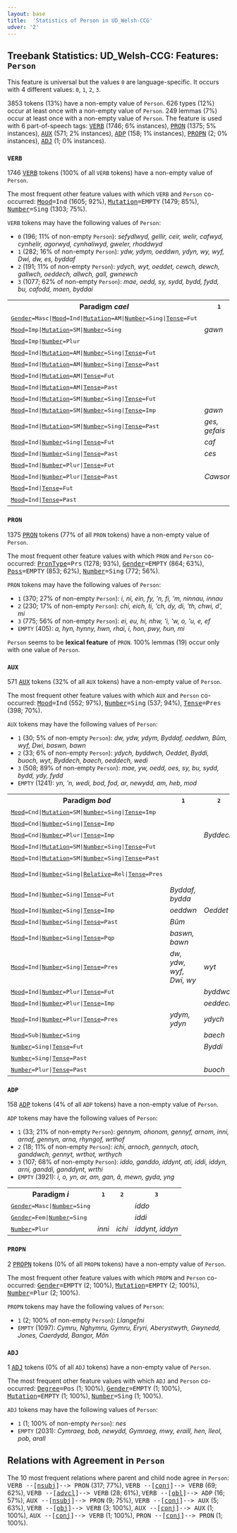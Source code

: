 ```yaml
---
layout: base
title:  'Statistics of Person in UD_Welsh-CCG'
udver: '2'
---
```


## Treebank Statistics: UD_Welsh-CCG: Features: `Person`

This feature is universal but the values `0` are language-specific.
It occurs with 4 different values: `0`, `1`, `2`, `3`.

3853 tokens (13%) have a non-empty value of `Person`.
626 types (12%) occur at least once with a non-empty value of `Person`.
249 lemmas (7%) occur at least once with a non-empty value of `Person`.
The feature is used with 6 part-of-speech tags: <tt><a href="cy_ccg-pos-VERB.html">VERB</a></tt> (1746; 6% instances), <tt><a href="cy_ccg-pos-PRON.html">PRON</a></tt> (1375; 5% instances), <tt><a href="cy_ccg-pos-AUX.html">AUX</a></tt> (571; 2% instances), <tt><a href="cy_ccg-pos-ADP.html">ADP</a></tt> (158; 1% instances), <tt><a href="cy_ccg-pos-PROPN.html">PROPN</a></tt> (2; 0% instances), <tt><a href="cy_ccg-pos-ADJ.html">ADJ</a></tt> (1; 0% instances).

### `VERB`

1746 <tt><a href="cy_ccg-pos-VERB.html">VERB</a></tt> tokens (100% of all `VERB` tokens) have a non-empty value of `Person`.

The most frequent other feature values with which `VERB` and `Person` co-occurred: <tt><a href="cy_ccg-feat-Mood.html">Mood</a></tt><tt>=Ind</tt> (1605; 92%), <tt><a href="cy_ccg-feat-Mutation.html">Mutation</a></tt><tt>=EMPTY</tt> (1479; 85%), <tt><a href="cy_ccg-feat-Number.html">Number</a></tt><tt>=Sing</tt> (1303; 75%).

`VERB` tokens may have the following values of `Person`:

* `0` (196; 11% of non-empty `Person`): <em>sefydlwyd, gellir, ceir, welir, cafwyd, cynhelir, agorwyd, cynhaliwyd, gweler, rhoddwyd</em>
* `1` (282; 16% of non-empty `Person`): <em>ydw, ydym, oeddwn, ydyn, wy, wyf, Dwi, dw, es, byddaf</em>
* `2` (191; 11% of non-empty `Person`): <em>ydych, wyt, oeddet, cewch, dewch, gallwch, oeddech, allwch, gall, gwnewch</em>
* `3` (1077; 62% of non-empty `Person`): <em>mae, oedd, sy, sydd, bydd, fydd, bu, cafodd, maen, byddai</em>

<table>
  <tr><th>Paradigm <i>cael</i></th><th><tt>1</tt></th><th><tt>2</tt></th><th><tt>3</tt></th><th><tt>0</tt></th></tr>
  <tr><td><tt><tt><a href="cy_ccg-feat-Gender.html">Gender</a></tt><tt>=Masc</tt>|<tt><a href="cy_ccg-feat-Mood.html">Mood</a></tt><tt>=Ind</tt>|<tt><a href="cy_ccg-feat-Mutation.html">Mutation</a></tt><tt>=AM</tt>|<tt><a href="cy_ccg-feat-Number.html">Number</a></tt><tt>=Sing</tt>|<tt><a href="cy_ccg-feat-Tense.html">Tense</a></tt><tt>=Fut</tt></tt></td><td></td><td></td><td></td><td><em>cheir</em></td></tr>
  <tr><td><tt><tt><a href="cy_ccg-feat-Mood.html">Mood</a></tt><tt>=Imp</tt>|<tt><a href="cy_ccg-feat-Mutation.html">Mutation</a></tt><tt>=SM</tt>|<tt><a href="cy_ccg-feat-Number.html">Number</a></tt><tt>=Sing</tt></tt></td><td><em>gawn</em></td><td></td><td></td><td></td></tr>
  <tr><td><tt><tt><a href="cy_ccg-feat-Mood.html">Mood</a></tt><tt>=Imp</tt>|<tt><a href="cy_ccg-feat-Number.html">Number</a></tt><tt>=Plur</tt></tt></td><td></td><td><em>Cewch</em></td><td></td><td></td></tr>
  <tr><td><tt><tt><a href="cy_ccg-feat-Mood.html">Mood</a></tt><tt>=Ind</tt>|<tt><a href="cy_ccg-feat-Mutation.html">Mutation</a></tt><tt>=AM</tt>|<tt><a href="cy_ccg-feat-Number.html">Number</a></tt><tt>=Sing</tt>|<tt><a href="cy_ccg-feat-Tense.html">Tense</a></tt><tt>=Fut</tt></tt></td><td></td><td></td><td><em>chaiff</em></td><td></td></tr>
  <tr><td><tt><tt><a href="cy_ccg-feat-Mood.html">Mood</a></tt><tt>=Ind</tt>|<tt><a href="cy_ccg-feat-Mutation.html">Mutation</a></tt><tt>=AM</tt>|<tt><a href="cy_ccg-feat-Number.html">Number</a></tt><tt>=Sing</tt>|<tt><a href="cy_ccg-feat-Tense.html">Tense</a></tt><tt>=Past</tt></tt></td><td></td><td></td><td><em>chafodd</em></td><td></td></tr>
  <tr><td><tt><tt><a href="cy_ccg-feat-Mood.html">Mood</a></tt><tt>=Ind</tt>|<tt><a href="cy_ccg-feat-Mutation.html">Mutation</a></tt><tt>=AM</tt>|<tt><a href="cy_ccg-feat-Tense.html">Tense</a></tt><tt>=Fut</tt></tt></td><td></td><td></td><td></td><td><em>cheir</em></td></tr>
  <tr><td><tt><tt><a href="cy_ccg-feat-Mood.html">Mood</a></tt><tt>=Ind</tt>|<tt><a href="cy_ccg-feat-Mutation.html">Mutation</a></tt><tt>=AM</tt>|<tt><a href="cy_ccg-feat-Tense.html">Tense</a></tt><tt>=Past</tt></tt></td><td></td><td></td><td></td><td><em>chafwyd</em></td></tr>
  <tr><td><tt><tt><a href="cy_ccg-feat-Mood.html">Mood</a></tt><tt>=Ind</tt>|<tt><a href="cy_ccg-feat-Mutation.html">Mutation</a></tt><tt>=SM</tt>|<tt><a href="cy_ccg-feat-Number.html">Number</a></tt><tt>=Sing</tt>|<tt><a href="cy_ccg-feat-Tense.html">Tense</a></tt><tt>=Fut</tt></tt></td><td></td><td></td><td><em>gaiff</em></td><td></td></tr>
  <tr><td><tt><tt><a href="cy_ccg-feat-Mood.html">Mood</a></tt><tt>=Ind</tt>|<tt><a href="cy_ccg-feat-Mutation.html">Mutation</a></tt><tt>=SM</tt>|<tt><a href="cy_ccg-feat-Number.html">Number</a></tt><tt>=Sing</tt>|<tt><a href="cy_ccg-feat-Tense.html">Tense</a></tt><tt>=Imp</tt></tt></td><td><em>gawn</em></td><td></td><td></td><td></td></tr>
  <tr><td><tt><tt><a href="cy_ccg-feat-Mood.html">Mood</a></tt><tt>=Ind</tt>|<tt><a href="cy_ccg-feat-Mutation.html">Mutation</a></tt><tt>=SM</tt>|<tt><a href="cy_ccg-feat-Number.html">Number</a></tt><tt>=Sing</tt>|<tt><a href="cy_ccg-feat-Tense.html">Tense</a></tt><tt>=Past</tt></tt></td><td><em>ges, gefais</em></td><td></td><td><em>gafodd, gaent</em></td><td></td></tr>
  <tr><td><tt><tt><a href="cy_ccg-feat-Mood.html">Mood</a></tt><tt>=Ind</tt>|<tt><a href="cy_ccg-feat-Number.html">Number</a></tt><tt>=Sing</tt>|<tt><a href="cy_ccg-feat-Tense.html">Tense</a></tt><tt>=Fut</tt></tt></td><td><em>caf</em></td><td></td><td><em>caiff</em></td><td><em>ceir</em></td></tr>
  <tr><td><tt><tt><a href="cy_ccg-feat-Mood.html">Mood</a></tt><tt>=Ind</tt>|<tt><a href="cy_ccg-feat-Number.html">Number</a></tt><tt>=Sing</tt>|<tt><a href="cy_ccg-feat-Tense.html">Tense</a></tt><tt>=Past</tt></tt></td><td><em>ces</em></td><td></td><td><em>cafodd</em></td><td></td></tr>
  <tr><td><tt><tt><a href="cy_ccg-feat-Mood.html">Mood</a></tt><tt>=Ind</tt>|<tt><a href="cy_ccg-feat-Number.html">Number</a></tt><tt>=Plur</tt>|<tt><a href="cy_ccg-feat-Tense.html">Tense</a></tt><tt>=Fut</tt></tt></td><td></td><td><em>cewch</em></td><td></td><td></td></tr>
  <tr><td><tt><tt><a href="cy_ccg-feat-Mood.html">Mood</a></tt><tt>=Ind</tt>|<tt><a href="cy_ccg-feat-Number.html">Number</a></tt><tt>=Plur</tt>|<tt><a href="cy_ccg-feat-Tense.html">Tense</a></tt><tt>=Past</tt></tt></td><td><em>Cawsom</em></td><td></td><td></td><td></td></tr>
  <tr><td><tt><tt><a href="cy_ccg-feat-Mood.html">Mood</a></tt><tt>=Ind</tt>|<tt><a href="cy_ccg-feat-Tense.html">Tense</a></tt><tt>=Fut</tt></tt></td><td></td><td></td><td></td><td><em>ceir</em></td></tr>
  <tr><td><tt><tt><a href="cy_ccg-feat-Mood.html">Mood</a></tt><tt>=Ind</tt>|<tt><a href="cy_ccg-feat-Tense.html">Tense</a></tt><tt>=Past</tt></tt></td><td></td><td></td><td></td><td><em>cafwyd</em></td></tr>
</table>

### `PRON`

1375 <tt><a href="cy_ccg-pos-PRON.html">PRON</a></tt> tokens (77% of all `PRON` tokens) have a non-empty value of `Person`.

The most frequent other feature values with which `PRON` and `Person` co-occurred: <tt><a href="cy_ccg-feat-PronType.html">PronType</a></tt><tt>=Prs</tt> (1278; 93%), <tt><a href="cy_ccg-feat-Gender.html">Gender</a></tt><tt>=EMPTY</tt> (864; 63%), <tt><a href="cy_ccg-feat-Poss.html">Poss</a></tt><tt>=EMPTY</tt> (853; 62%), <tt><a href="cy_ccg-feat-Number.html">Number</a></tt><tt>=Sing</tt> (772; 56%).

`PRON` tokens may have the following values of `Person`:

* `1` (370; 27% of non-empty `Person`): <em>i, ni, ein, fy, 'n, fi, 'm, ninnau, innau</em>
* `2` (230; 17% of non-empty `Person`): <em>chi, eich, ti, 'ch, dy, di, 'th, chwi, d', mi</em>
* `3` (775; 56% of non-empty `Person`): <em>ei, eu, hi, nhw, 'i, 'w, o, 'u, e, ef</em>
* `EMPTY` (405): <em>a, hyn, hynny, hwn, rhai, i, hon, pwy, hun, mi</em>

`Person` seems to be **lexical feature** of `PRON`. 100% lemmas (19) occur only with one value of `Person`.

### `AUX`

571 <tt><a href="cy_ccg-pos-AUX.html">AUX</a></tt> tokens (32% of all `AUX` tokens) have a non-empty value of `Person`.

The most frequent other feature values with which `AUX` and `Person` co-occurred: <tt><a href="cy_ccg-feat-Mood.html">Mood</a></tt><tt>=Ind</tt> (552; 97%), <tt><a href="cy_ccg-feat-Number.html">Number</a></tt><tt>=Sing</tt> (537; 94%), <tt><a href="cy_ccg-feat-Tense.html">Tense</a></tt><tt>=Pres</tt> (398; 70%).

`AUX` tokens may have the following values of `Person`:

* `1` (30; 5% of non-empty `Person`): <em>dw, ydw, ydym, Byddaf, oeddwn, Bûm, wyf, Dwi, baswn, bawn</em>
* `2` (33; 6% of non-empty `Person`): <em>ydych, byddwch, Oeddet, Byddi, buoch, wyt, Byddech, baech, oeddech, wedi</em>
* `3` (508; 89% of non-empty `Person`): <em>mae, yw, oedd, oes, sy, bu, sydd, bydd, ydy, fydd</em>
* `EMPTY` (1241): <em>yn, 'n, wedi, bod, fod, ar, newydd, am, heb, mod</em>

<table>
  <tr><th>Paradigm <i>bod</i></th><th><tt>1</tt></th><th><tt>2</tt></th><th><tt>3</tt></th></tr>
  <tr><td><tt><tt><a href="cy_ccg-feat-Mood.html">Mood</a></tt><tt>=Cnd</tt>|<tt><a href="cy_ccg-feat-Mutation.html">Mutation</a></tt><tt>=SM</tt>|<tt><a href="cy_ccg-feat-Number.html">Number</a></tt><tt>=Sing</tt>|<tt><a href="cy_ccg-feat-Tense.html">Tense</a></tt><tt>=Imp</tt></tt></td><td></td><td></td><td><em>fyddai</em></td></tr>
  <tr><td><tt><tt><a href="cy_ccg-feat-Mood.html">Mood</a></tt><tt>=Cnd</tt>|<tt><a href="cy_ccg-feat-Number.html">Number</a></tt><tt>=Sing</tt>|<tt><a href="cy_ccg-feat-Tense.html">Tense</a></tt><tt>=Imp</tt></tt></td><td></td><td></td><td><em>byddai</em></td></tr>
  <tr><td><tt><tt><a href="cy_ccg-feat-Mood.html">Mood</a></tt><tt>=Cnd</tt>|<tt><a href="cy_ccg-feat-Number.html">Number</a></tt><tt>=Plur</tt>|<tt><a href="cy_ccg-feat-Tense.html">Tense</a></tt><tt>=Imp</tt></tt></td><td></td><td><em>Byddech</em></td><td></td></tr>
  <tr><td><tt><tt><a href="cy_ccg-feat-Mood.html">Mood</a></tt><tt>=Ind</tt>|<tt><a href="cy_ccg-feat-Mutation.html">Mutation</a></tt><tt>=SM</tt>|<tt><a href="cy_ccg-feat-Number.html">Number</a></tt><tt>=Sing</tt>|<tt><a href="cy_ccg-feat-Tense.html">Tense</a></tt><tt>=Fut</tt></tt></td><td></td><td></td><td><em>fydd</em></td></tr>
  <tr><td><tt><tt><a href="cy_ccg-feat-Mood.html">Mood</a></tt><tt>=Ind</tt>|<tt><a href="cy_ccg-feat-Mutation.html">Mutation</a></tt><tt>=SM</tt>|<tt><a href="cy_ccg-feat-Number.html">Number</a></tt><tt>=Sing</tt>|<tt><a href="cy_ccg-feat-Tense.html">Tense</a></tt><tt>=Past</tt></tt></td><td></td><td></td><td><em>fu</em></td></tr>
  <tr><td><tt><tt><a href="cy_ccg-feat-Mood.html">Mood</a></tt><tt>=Ind</tt>|<tt><a href="cy_ccg-feat-Number.html">Number</a></tt><tt>=Sing</tt>|<tt><a href="cy_ccg-feat-Relative.html">Relative</a></tt><tt>=Rel</tt>|<tt><a href="cy_ccg-feat-Tense.html">Tense</a></tt><tt>=Pres</tt></tt></td><td></td><td></td><td><em>sy, sydd</em></td></tr>
  <tr><td><tt><tt><a href="cy_ccg-feat-Mood.html">Mood</a></tt><tt>=Ind</tt>|<tt><a href="cy_ccg-feat-Number.html">Number</a></tt><tt>=Sing</tt>|<tt><a href="cy_ccg-feat-Tense.html">Tense</a></tt><tt>=Fut</tt></tt></td><td><em>Byddaf, bydda</em></td><td></td><td><em>bydd, Byddan</em></td></tr>
  <tr><td><tt><tt><a href="cy_ccg-feat-Mood.html">Mood</a></tt><tt>=Ind</tt>|<tt><a href="cy_ccg-feat-Number.html">Number</a></tt><tt>=Sing</tt>|<tt><a href="cy_ccg-feat-Tense.html">Tense</a></tt><tt>=Imp</tt></tt></td><td><em>oeddwn</em></td><td><em>Oeddet</em></td><td><em>oedd</em></td></tr>
  <tr><td><tt><tt><a href="cy_ccg-feat-Mood.html">Mood</a></tt><tt>=Ind</tt>|<tt><a href="cy_ccg-feat-Number.html">Number</a></tt><tt>=Sing</tt>|<tt><a href="cy_ccg-feat-Tense.html">Tense</a></tt><tt>=Past</tt></tt></td><td><em>Bûm</em></td><td></td><td><em>bu</em></td></tr>
  <tr><td><tt><tt><a href="cy_ccg-feat-Mood.html">Mood</a></tt><tt>=Ind</tt>|<tt><a href="cy_ccg-feat-Number.html">Number</a></tt><tt>=Sing</tt>|<tt><a href="cy_ccg-feat-Tense.html">Tense</a></tt><tt>=Pqp</tt></tt></td><td><em>baswn, bawn</em></td><td></td><td></td></tr>
  <tr><td><tt><tt><a href="cy_ccg-feat-Mood.html">Mood</a></tt><tt>=Ind</tt>|<tt><a href="cy_ccg-feat-Number.html">Number</a></tt><tt>=Sing</tt>|<tt><a href="cy_ccg-feat-Tense.html">Tense</a></tt><tt>=Pres</tt></tt></td><td><em>dw, ydw, wyf, Dwi, wy</em></td><td><em>wyt</em></td><td><em>mae, yw, oes, ydy, ydi, s'</em></td></tr>
  <tr><td><tt><tt><a href="cy_ccg-feat-Mood.html">Mood</a></tt><tt>=Ind</tt>|<tt><a href="cy_ccg-feat-Number.html">Number</a></tt><tt>=Plur</tt>|<tt><a href="cy_ccg-feat-Tense.html">Tense</a></tt><tt>=Fut</tt></tt></td><td></td><td><em>byddwch</em></td><td></td></tr>
  <tr><td><tt><tt><a href="cy_ccg-feat-Mood.html">Mood</a></tt><tt>=Ind</tt>|<tt><a href="cy_ccg-feat-Number.html">Number</a></tt><tt>=Plur</tt>|<tt><a href="cy_ccg-feat-Tense.html">Tense</a></tt><tt>=Imp</tt></tt></td><td></td><td><em>oeddech</em></td><td></td></tr>
  <tr><td><tt><tt><a href="cy_ccg-feat-Mood.html">Mood</a></tt><tt>=Ind</tt>|<tt><a href="cy_ccg-feat-Number.html">Number</a></tt><tt>=Plur</tt>|<tt><a href="cy_ccg-feat-Tense.html">Tense</a></tt><tt>=Pres</tt></tt></td><td><em>ydym, ydyn</em></td><td><em>ydych</em></td><td><em>ydynt, ydyn</em></td></tr>
  <tr><td><tt><tt><a href="cy_ccg-feat-Mood.html">Mood</a></tt><tt>=Sub</tt>|<tt><a href="cy_ccg-feat-Number.html">Number</a></tt><tt>=Sing</tt></tt></td><td></td><td><em>baech</em></td><td></td></tr>
  <tr><td><tt><tt><a href="cy_ccg-feat-Number.html">Number</a></tt><tt>=Sing</tt>|<tt><a href="cy_ccg-feat-Tense.html">Tense</a></tt><tt>=Fut</tt></tt></td><td></td><td><em>Byddi</em></td><td><em>byddant</em></td></tr>
  <tr><td><tt><tt><a href="cy_ccg-feat-Number.html">Number</a></tt><tt>=Sing</tt>|<tt><a href="cy_ccg-feat-Tense.html">Tense</a></tt><tt>=Past</tt></tt></td><td></td><td></td><td><em>Buodd</em></td></tr>
  <tr><td><tt><tt><a href="cy_ccg-feat-Number.html">Number</a></tt><tt>=Plur</tt>|<tt><a href="cy_ccg-feat-Tense.html">Tense</a></tt><tt>=Past</tt></tt></td><td></td><td><em>buoch</em></td><td></td></tr>
</table>

### `ADP`

158 <tt><a href="cy_ccg-pos-ADP.html">ADP</a></tt> tokens (4% of all `ADP` tokens) have a non-empty value of `Person`.

`ADP` tokens may have the following values of `Person`:

* `1` (33; 21% of non-empty `Person`): <em>gennym, ohonom, gennyf, arnom, inni, arnaf, gennyn, arna, rhyngof, wrthof</em>
* `2` (18; 11% of non-empty `Person`): <em>ichi, arnoch, gennych, atoch, ganddwch, gennyt, wrthot, wrthych</em>
* `3` (107; 68% of non-empty `Person`): <em>iddo, ganddo, iddynt, ati, iddi, iddyn, arni, ganddi, ganddynt, wrthi</em>
* `EMPTY` (3921): <em>i, o, yn, ar, am, gan, â, mewn, gyda, yng</em>

<table>
  <tr><th>Paradigm <i>i</i></th><th><tt>1</tt></th><th><tt>2</tt></th><th><tt>3</tt></th></tr>
  <tr><td><tt><tt><a href="cy_ccg-feat-Gender.html">Gender</a></tt><tt>=Masc</tt>|<tt><a href="cy_ccg-feat-Number.html">Number</a></tt><tt>=Sing</tt></tt></td><td></td><td></td><td><em>iddo</em></td></tr>
  <tr><td><tt><tt><a href="cy_ccg-feat-Gender.html">Gender</a></tt><tt>=Fem</tt>|<tt><a href="cy_ccg-feat-Number.html">Number</a></tt><tt>=Sing</tt></tt></td><td></td><td></td><td><em>iddi</em></td></tr>
  <tr><td><tt><tt><a href="cy_ccg-feat-Number.html">Number</a></tt><tt>=Plur</tt></tt></td><td><em>inni</em></td><td><em>ichi</em></td><td><em>iddynt, iddyn</em></td></tr>
</table>

### `PROPN`

2 <tt><a href="cy_ccg-pos-PROPN.html">PROPN</a></tt> tokens (0% of all `PROPN` tokens) have a non-empty value of `Person`.

The most frequent other feature values with which `PROPN` and `Person` co-occurred: <tt><a href="cy_ccg-feat-Gender.html">Gender</a></tt><tt>=EMPTY</tt> (2; 100%), <tt><a href="cy_ccg-feat-Mutation.html">Mutation</a></tt><tt>=EMPTY</tt> (2; 100%), <tt><a href="cy_ccg-feat-Number.html">Number</a></tt><tt>=Plur</tt> (2; 100%).

`PROPN` tokens may have the following values of `Person`:

* `1` (2; 100% of non-empty `Person`): <em>Llangefni</em>
* `EMPTY` (1097): <em>Cymru, Nghymru, Gymru, Eryri, Aberystwyth, Gwynedd, Jones, Caerdydd, Bangor, Môn</em>

### `ADJ`

1 <tt><a href="cy_ccg-pos-ADJ.html">ADJ</a></tt> tokens (0% of all `ADJ` tokens) have a non-empty value of `Person`.

The most frequent other feature values with which `ADJ` and `Person` co-occurred: <tt><a href="cy_ccg-feat-Degree.html">Degree</a></tt><tt>=Pos</tt> (1; 100%), <tt><a href="cy_ccg-feat-Gender.html">Gender</a></tt><tt>=EMPTY</tt> (1; 100%), <tt><a href="cy_ccg-feat-Mutation.html">Mutation</a></tt><tt>=EMPTY</tt> (1; 100%), <tt><a href="cy_ccg-feat-Number.html">Number</a></tt><tt>=Sing</tt> (1; 100%).

`ADJ` tokens may have the following values of `Person`:

* `1` (1; 100% of non-empty `Person`): <em>nes</em>
* `EMPTY` (2031): <em>Cymraeg, bob, newydd, Gymraeg, mwy, eraill, hen, lleol, pob, arall</em>

## Relations with Agreement in `Person`

The 10 most frequent relations where parent and child node agree in `Person`:
<tt>VERB --[<tt><a href="cy_ccg-dep-nsubj.html">nsubj</a></tt>]--> PRON</tt> (317; 77%),
<tt>VERB --[<tt><a href="cy_ccg-dep-conj.html">conj</a></tt>]--> VERB</tt> (69; 62%),
<tt>VERB --[<tt><a href="cy_ccg-dep-advcl.html">advcl</a></tt>]--> VERB</tt> (28; 61%),
<tt>VERB --[<tt><a href="cy_ccg-dep-obl.html">obl</a></tt>]--> ADP</tt> (16; 57%),
<tt>AUX --[<tt><a href="cy_ccg-dep-nsubj.html">nsubj</a></tt>]--> PRON</tt> (9; 75%),
<tt>VERB --[<tt><a href="cy_ccg-dep-conj.html">conj</a></tt>]--> AUX</tt> (5; 63%),
<tt>VERB --[<tt><a href="cy_ccg-dep-obj.html">obj</a></tt>]--> VERB</tt> (3; 100%),
<tt>AUX --[<tt><a href="cy_ccg-dep-conj.html">conj</a></tt>]--> AUX</tt> (1; 100%),
<tt>AUX --[<tt><a href="cy_ccg-dep-conj.html">conj</a></tt>]--> VERB</tt> (1; 100%),
<tt>PRON --[<tt><a href="cy_ccg-dep-conj.html">conj</a></tt>]--> PRON</tt> (1; 100%).

